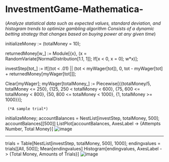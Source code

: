 # InvestmentGame-Mathematica-
(*Analyze statistical data such as expected values, standard deviation, and histogram trends to optimize     gambling algorithm
Consists of a dynamic betting strategy that changes based on buying power at any given time*)



initializeMoney := (totalMoney = 10);

returnedMoney[w_] := 
 Module[{x}, (x = RandomVariate[NormalDistribution[1.1, 1]]; 
   If[x < 0, x = 0];
   w*x)];
   
investStep[tot_] := 
  If[(tot < .01) || (tot < myWager[tot]), 0, 
   tot - myWager[tot] + returnedMoney[myWager[tot]]];
   
Clear[myWager];
myWager[totalMoney_] := 
  Piecewise[{{totalMoney/5, totalMoney <= 250}, {125, 
     250 < totalMoney < 600}, {75, 600 <= totalMoney < 800}, {50, 
     800 <= totalMoney < 1000}, {1, totalMoney >= 1000}}];
     
     (*A sample trial*)
initializeMoney;
accountBalances = NestList[investStep, totalMoney, 500];
accountBalances[[500]]
ListPlot[accountBalances, AxesLabel -> {Attempts Number, Total Money}]
![image](https://user-images.githubusercontent.com/102829980/161417101-006e797e-ec5e-48b7-82e0-c5d487f61e3e.png)

-----------------------------
trials = Table[NestList[investStep, totalMoney, 500], 1000];
endingvalues = trials[[All, 500]];
Mean[endingvalues]
Histogram[endingvalues, AxesLabel -> {Total Money, Amounts of Trials}]
![image](https://user-images.githubusercontent.com/102829980/161417113-7dbb500e-38d7-44fd-8260-0cfc6c416c43.png)
